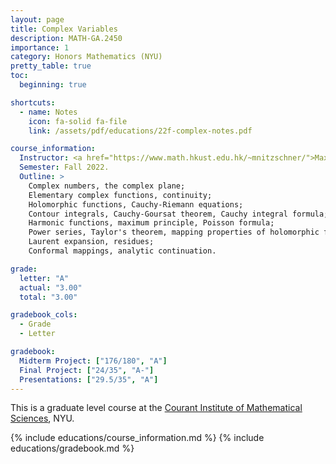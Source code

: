 ```yaml
---
layout: page
title: Complex Variables
description: MATH-GA.2450
importance: 1
category: Honors Mathematics (NYU)
pretty_table: true
toc:
  beginning: true

shortcuts:
  - name: Notes
    icon: fa-solid fa-file
    link: /assets/pdf/educations/22f-complex-notes.pdf

course_information:
  Instructor: <a href="https://www.math.hkust.edu.hk/~mnitzschner/">Maximilian Nitzschner</a>.
  Semester: Fall 2022.
  Outline: >
    Complex numbers, the complex plane;
    Elementary complex functions, continuity;
    Holomorphic functions, Cauchy-Riemann equations;
    Contour integrals, Cauchy-Goursat theorem, Cauchy integral formula;
    Harmonic functions, maximum principle, Poisson formula;
    Power series, Taylor's theorem, mapping properties of holomorphic functions;
    Laurent expansion, residues;
    Conformal mappings, analytic continuation.

grade:
  letter: "A"
  actual: "3.00"
  total: "3.00"

gradebook_cols:
  - Grade
  - Letter

gradebook:
  Midterm Project: ["176/180", "A"]
  Final Project: ["24/35", "A-"]
  Presentations: ["29.5/35", "A"]
---
```


This is a graduate level course at the [Courant Institute of Mathematical Sciences](https://cims.nyu.edu/), NYU.

{% include educations/course_information.md %}
{% include educations/gradebook.md %}
